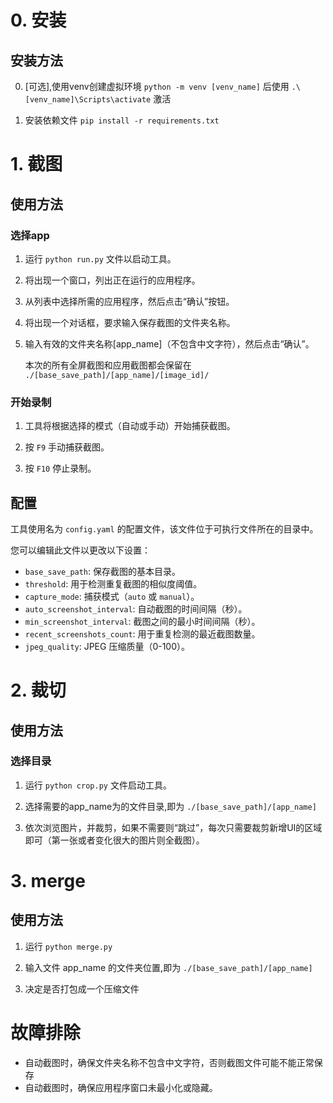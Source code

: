 

# 0. 安装

## 安装方法

0. [可选],使用venv创建虚拟环境 `python -m venv [venv_name]` 后使用 `.\[venv_name]\Scripts\activate` 激活
   
1. 安装依赖文件 `pip install -r requirements.txt`


# 1. 截图

## 使用方法

### 选择app

1. 运行 `python run.py` 文件以启动工具。

2. 将出现一个窗口，列出正在运行的应用程序。

3. 从列表中选择所需的应用程序，然后点击“确认”按钮。

4. 将出现一个对话框，要求输入保存截图的文件夹名称。

5. 输入有效的文件夹名称[app_name]（不包含中文字符），然后点击“确认”。

   本次的所有全屏截图和应用截图都会保留在 `./[base_save_path]/[app_name]/[image_id]/ `

### 开始录制

1. 工具将根据选择的模式（自动或手动）开始捕获截图。
   
2. 按 `F9` 手动捕获截图。
   
3. 按 `F10` 停止录制。

## 配置

工具使用名为 `config.yaml` 的配置文件，该文件位于可执行文件所在的目录中。

您可以编辑此文件以更改以下设置：

- `base_save_path`: 保存截图的基本目录。
- `threshold`: 用于检测重复截图的相似度阈值。
- `capture_mode`: 捕获模式（`auto` 或 `manual`）。
- `auto_screenshot_interval`: 自动截图的时间间隔（秒）。
- `min_screenshot_interval`: 截图之间的最小时间间隔（秒）。
- `recent_screenshots_count`: 用于重复检测的最近截图数量。
- `jpeg_quality`: JPEG 压缩质量（0-100）。



# 2. 裁切

## 使用方法

### 选择目录

1. 运行 `python crop.py` 文件启动工具。
   
2. 选择需要的app_name为的文件目录,即为 `./[base_save_path]/[app_name]`

3. 依次浏览图片，并裁剪，如果不需要则“跳过”，每次只需要裁剪新增UI的区域即可（第一张或者变化很大的图片则全截图）。
   


# 3. merge

## 使用方法

1. 运行 `python merge.py `

2. 输入文件 app_name 的文件夹位置,即为 `./[base_save_path]/[app_name]`

3. 决定是否打包成一个压缩文件 


# 故障排除

- 自动截图时，确保文件夹名称不包含中文字符，否则截图文件可能不能正常保存
- 自动截图时，确保应用程序窗口未最小化或隐藏。
